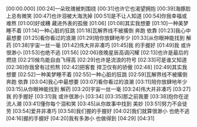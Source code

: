 [00:00.000]
[00:24]一朵玫瑰被刺围绕
[00:31]也许它也渴望拥抱
[00:39]海豚脸上总有微笑
[00:47]也许泪被大海洗掉
[00:51]是不让人知道
[00:54]你我幸福或难熬
[01:00]好或糟 藏进外表的孤傲
[01:06]
[01:08]其实我想要
[01:10]一种美梦睡不着
[01:14]一种心脏的狂跳
[01:18]瓦解界线不被撂倒 奔跑 依靠
[01:23]我心中最想要
[01:25]看你看过的浪潮
[01:29]陪你放肆地年少
[01:33]从你眼神能找到 解药
[01:38]宇宙一丝一毫
[01:42]伟大并非凑巧
[01:45]我 的手握好
[01:49]我 或许很渺小
[01:53]也绝不逃
[01:56]
[02:06]夜晚星辰高调闪耀
[02:13]也许是最后的燃烧
[02:21]候鸟能自由飞得高
[02:29]也许是流浪的符号
[02:33]可是谁又知道
[02:36]你我曾有过煎熬
[02:42]把客套 捍卫仅有的骄傲
[02:48]
[02:49]其实我想要
[02:52]一种美梦睡不着
[02:55]一种心脏的狂跳
[02:59]瓦解界线不被撂倒 奔跑 依靠
[03:04]我心中最想要
[03:07]看你看过的浪潮
[03:11]陪你放肆地年少
[03:15]从你眼神能找到 解药
[03:20]宇宙一丝一毫
[03:24]伟大并非凑巧
[03:27]我 的手握好
[03:31]我 或许很渺小
[03:34]
[03:35]那之前我要
[03:38]抱你在逆流人潮
[03:41]懂你每个泪和笑
[03:45]从你故事中找到 美妙
[03:51]努力不会徒劳
[03:54]爱并非凑巧
[03:58]我们握的手握好
[04:02]我们就算很渺小 也绝不逃
[04:16]握的手握好
[04:20]我有多渺小 也做得到
[04:29]
[04:31]